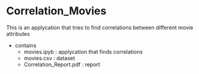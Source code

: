 # Correlation_Movies
This is an applycation that tries to find correlations between different movie attributes
* contains
  - movies.ipyb : applycation that finds correlations
  - movies.csv : dataset
  - Correlation_Report.pdf : report

